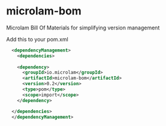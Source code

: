 # microlam-bom

Microlam Bill Of Materials for simplifying version management

Add this to your pom.xml

```pom.xml
  <dependencyManagement>
    <dependencies>
 
	<dependency>
      <groupId>io.microlam</groupId>
      <artifactId>microlam-bom</artifactId>
      <version>0.2</version>
      <type>pom</type>
      <scope>import</scope>
    </dependency>

  </dependencies>
  </dependencyManagement>

```
